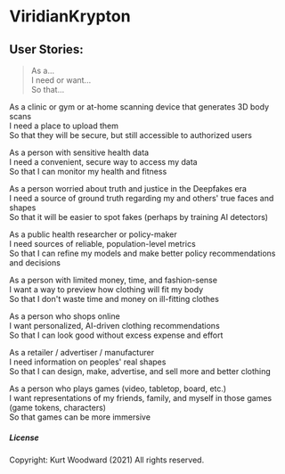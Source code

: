 # ViridianKrypton
## User Stories:
> <p>As a...<br>
> I need or want...<br>
> So that...<br></p>
	
<p>As a clinic or gym or at-home scanning device that generates 3D body scans<br>
I need a place to upload them<br>
So that they will be secure, but still accessible to authorized users<br></p>
	
<p>As a person with sensitive health data<br>
I need a convenient, secure way to access my data<br>
So that I can monitor my health and fitness<br></p>
	
<p>As a person worried about truth and justice in the Deepfakes era<br>
I need a source of ground truth regarding my and others' true faces and shapes<br>
So that it will be easier to spot fakes (perhaps by training AI detectors)<br></p>
	
<p>As a public health researcher or policy-maker<br>
I need sources of reliable, population-level metrics<br>
So that I can refine my models and make better policy recommendations and decisions<br></p>
	
<p>As a person with limited money, time, and fashion-sense<br>
I want a way to preview how clothing will fit my body<br>
So that I don't waste time and money on ill-fitting clothes<br></p>
	
<p>As a person who shops online<br>
I want personalized, AI-driven clothing recommendations<br>
So that I can look good without excess expense and effort<br></p>
		
<p>As a retailer / advertiser / manufacturer<br>
I need information on peoples' real shapes<br>
So that I can design, make, advertise, and sell more and better clothing<br></p>
	
<p>As a person who plays games (video, tabletop, board, etc.)<br>
I want representations of my friends, family, and myself in those games (game tokens, characters)<br>
So that games can be more immersive<br></p>

##### License
Copyright: Kurt Woodward (2021)
All rights reserved.

